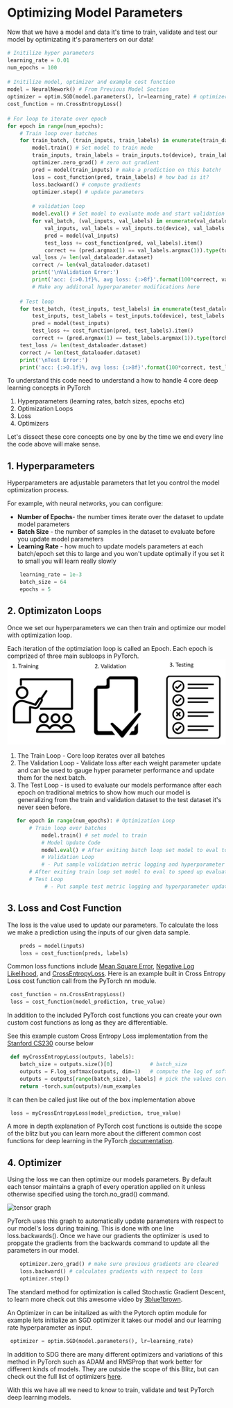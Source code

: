 # Optimizing Model Parameters

Now that we have a model and data it's time to train, validate and test our model by optimizating it's paramerters on our data! 

```python
# Initilize hyper parameters
learning_rate = 0.01
num_epochs = 100

# Initilize model, optimizer and example cost function
model = NeuralNework() # From Previous Model Section
optimizer = optim.SGD(model.parameters(), lr=learning_rate) # optimizer 
cost_function = nn.CrossEntropyLoss()

# For loop to iterate over epoch
for epoch in range(num_epochs):
    # Train loop over batches 
    for train_batch, (train_inputs, train_labels) in enumerate(train_dataloader):
        model.train() # Set model to train mode
        train_inputs, train_labels = train_inputs.to(device), train_labels.to(device) 
        optimizer.zero_grad() # zero out gradient
        pred = model(train_inputs) # make a prediction on this batch!
        loss = cost_function(pred, train_labels) # how bad is it?
        loss.backward() # compute gradients
        optimizer.step() # update parameters   
        
        # validation loop
        model.eval() # Set model to evaluate mode and start validation loop
        for val_batch, (val_inputs, val_labels) in enumerate(val_dataloader):
            val_inputs, val_labels = val_inputs.to(device), val_labels.to(device)
            pred = model(val_inputs)
            test_loss += cost_function(pred, val_labels).item()
            correct += (pred.argmax(1) == val_labels.argmax(1)).type(torch.float).sum().item()
        val_loss /= len(val_dataloader.dataset)
        correct /= len(val_dataloader.dataset)
        print('\nValidation Error:')
        print('acc: {:>0.1f}%, avg loss: {:>8f}'.format(100*correct, val_loss))
        # Make any additonal hyperparameter modifications here
        
    # Test loop
    for test_batch, (test_inputs, test_labels) in enumerate(test_dataloader):
        test_inputs, test_labels = test_inputs.to(device), test_labels.to(device)
        pred = model(test_inputs)
        test_loss += cost_function(pred, test_labels).item()
        correct += (pred.argmax(1) == test_labels.argmax(1)).type(torch.float).sum().item()
    test_loss /= len(test_dataloader.dataset)
    correct /= len(test_dataloader.dataset)
    print('\nTest Error:')
    print('acc: {:>0.1f}%, avg loss: {:>8f}'.format(100*correct, test_loss))
```

To understand this code need to understand a how to handle 4 core deep learning concepts in PyTorch

1. Hyperparameters (learning rates, batch sizes, epochs etc)
2. Optimization Loops
3. Loss
4. Optimizers 

Let's dissect these core concepts one by one by the time we end every line the code above will make sense.

## 1. Hyperparameters 

Hyperparameters are adjustable parameters that let you control the model optimization process. 

For example, with neural networks, you can configure:

 - **Number of Epochs**- the number times iterate over the dataset to update model parameters
 - **Batch Size** - the number of samples in the dataset to evaluate before you update model parameters
 - **Learning Rate** - how much to update models parameters at each batch/epoch set this to large and you won't update optimally if you set it to small you will learn really slowly 
 
```python
    learning_rate = 1e-3
    batch_size = 64
    epochs = 5
```

## 2. Optimizaton Loops

Once we set our hyperparameters we can then train and optimize our model with optimization loop.

Each iteration of the optimziation loop is called an Epoch. Each epoch is comprized of three main subloops in PyTorch. 
![](../images/optimization_loops.PNG)

 1. The Train Loop -  Core loop iterates over all batches
 2. The Validation Loop - Validate loss after each weight parameter update and can be used to gauge hyper parameter performance and update them for the next batch. 
 3. The Test Loop - is used to evaluate our models performance after each epoch on traditional metrics to show how much our model is generalizing from the train and validation dataset to the test dataset it's never seen before.  

 ```python
    for epoch in range(num_epochs): # Optimization Loop
        # Train loop over batches
            model.train() # set model to train 
            # Model Update Code
            model.eval() # After exiting batch loop set model to eval to speed up evaluation and not track gradients (this is explained below) 
            # Validation Loop
            # - Put sample validation metric logging and hyperparameter update code here 
        # After exiting train loop set model to eval to speed up evaluation and not track gradients (this is explained below) 
        # Test Loop
             # - Put sample test metric logging and hyperparameter update code here 
 ```

## 3. Loss and Cost Function
The loss is the value used to update our parameters. To calculate the loss we make a prediction using the inputs of our given data sample. 

```python
    preds = model(inputs)
    loss = cost_function(preds, labels)
```

Common loss functions include [Mean Square Error](https://pytorch.org/docs/stable/generated/torch.nn.MSELoss.html#torch.nn.MSELoss), [Negative Log Likelihood](https://pytorch.org/docs/stable/generated/torch.nn.NLLLoss.html#torch.nn.NLLLoss), and [CrossEntropyLoss](https://pytorch.org/docs/stable/generated/torch.nn.CrossEntropyLoss.html#torch.nn.CrossEntropyLoss). Here is an example built in Cross Entropy Loss cost function call from the PyTorch nn module.

```python
 cost_function = nn.CrossEntropyLoss()
 loss = cost_function(model_prediction, true_value)
```

In addition to the included PyTorch cost functions you can create your own custom cost functions as long as they are differentiable. 

See this example custom Cross Entropy Loss implementation from the [Stanford CS230](https://cs230.stanford.edu/blog/pytorch/#loss-function) course below

```python
 def myCrossEntropyLoss(outputs, labels):
    batch_size = outputs.size()[0]            # batch_size
    outputs = F.log_softmax(outputs, dim=1)   # compute the log of softmax values
    outputs = outputs[range(batch_size), labels] # pick the values corresponding to the labels
    return -torch.sum(outputs)/num_examples

```
It can then be called just like out of the box implementation above

```python
 loss = myCrossEntropyLoss(model_prediction, true_value)
```
A more in depth explanation of PyTorch cost functions is outside the scope of the blitz but you can learn more about the different common cost functions for deep learning in the PyTorch [documentation](https://pytorch.org/docs/stable/nn.html#loss-functions). 

## 4. Optimizer 

Using the loss we can then optimize our models parameters. By default each tensor maintains a graph of every operation applied on it unless otherwise specified using the torch.no_grad() command. 

![tensor graph](https://discuss.pytorch.org/uploads/default/original/1X/c7e0a44b7bcebfb41315b56f8418ce37f0adbfeb.png)

PyTorch uses this graph to automatically update parameters with respect to our model's loss during training. This is done with one line loss.backwards(). Once we have our gradients the optimizer is used to propgate the gradients from the backwards command to update all the parameters in our model. 

```python
    optimizer.zero_grad() # make sure previous gradients are cleared
    loss.backward() # calculates gradients with respect to loss
    optimizer.step()
```

The standard method for optimization is called Stochastic Gradient Descent, to learn more check out this awesome video by [3blue1brown](https://www.youtube.com/playlist?list=PLZHQObOWTQDNU6R1_67000Dx_ZCJB-3pi). 

An Optimizer in can be initalized as with the Pytorch optim module for example lets initialize an SGD optimizer it takes our model and our learning rate hyperparameter as input.

```python
 optimizer = optim.SGD(model.parameters(), lr=learning_rate)
```

In addition to SDG there are many different optimizers and variations of this method in PyTorch such as ADAM and RMSProp that work better for different kinds of models. 
They are outside the scope of this Blitz, but can check out the full list of optimizers [here](https://pytorch.org/docs/stable/optim.html).

With this we have all we need to know to train, validate and test PyTorch deep learning models.

